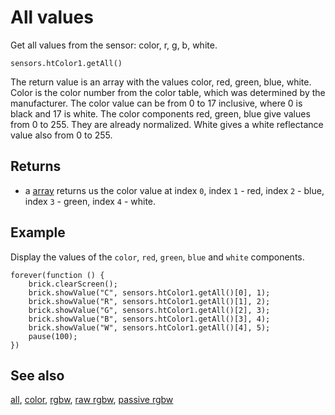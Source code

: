 # All values

Get all values from the sensor: color, r, g, b, white.

```sig
sensors.htColor1.getAll()
```

The return value is an array with the values color, red, green, blue, white. Color is the color number from the color table, which was determined by the manufacturer. The color value can be from 0 to 17 inclusive, where 0 is black and 17 is white. The color components red, green, blue give values from 0 to 255. They are already normalized. White gives a white reflectance value also from 0 to 255.

## Returns

* a [array](/types/array) returns us the color value at index `0`, index `1` - red, index `2` - blue, index `3` - green, index `4` - white.

## Example

Display the values of the ``color``, ``red``, ``green``, ``blue`` and ``white`` components.

```blocks
forever(function () {
    brick.clearScreen();
    brick.showValue("C", sensors.htColor1.getAll()[0], 1);
    brick.showValue("R", sensors.htColor1.getAll()[1], 2);
    brick.showValue("G", sensors.htColor1.getAll()[2], 3);
    brick.showValue("B", sensors.htColor1.getAll()[3], 4);
    brick.showValue("W", sensors.htColor1.getAll()[4], 5);
    pause(100);
})
```

## See also

[all](/docs/reference/sensors/ht-color-sensor-v2/all),
[color](/reference/sensors/ht-color-sensor-v2/color),
[rgbw](/reference/sensors/ht-color-sensor-v2/color),
[raw rgbw](/reference/sensors/ht-color-sensor-v2/raw-rgbw),
[passive rgbw](/reference/sensors/ht-color-sensor-v2/passive-rgbw)